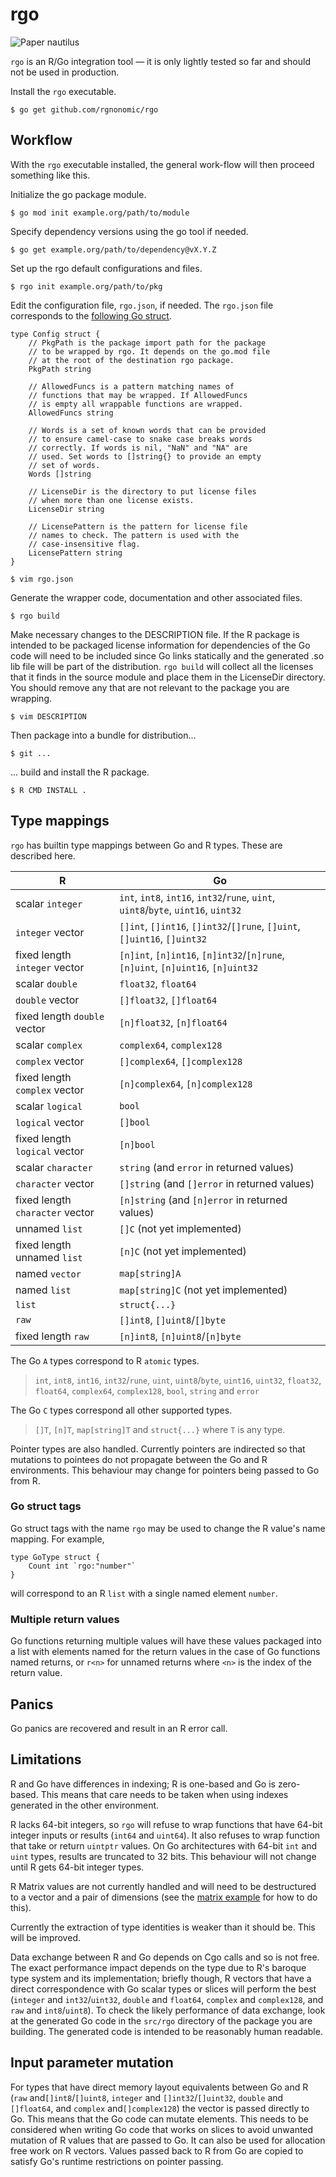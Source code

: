 # rgo

![[Paper nautilus](https://archive.org/details/icefalopodiviven00jatt)](Argonauta_argo.png)

`rgo` is an R/Go integration tool — it is only lightly tested so far and should not be used in production.

Install the `rgo` executable.

```
$ go get github.com/rgnonomic/rgo
```

## Workflow

With the `rgo` executable installed, the general work-flow will then proceed something like this.

Initialize the go package module.

```
$ go mod init example.org/path/to/module
```

Specify dependency versions using the go tool if needed.

```
$ go get example.org/path/to/dependency@vX.Y.Z
```

Set up the rgo default configurations and files.

```
$ rgo init example.org/path/to/pkg
```

Edit the configuration file, `rgo.json`, if needed. The `rgo.json` file corresponds to the [following Go struct](https://pkg.go.dev/github.com/rgonomic/rgo/internal/rgo?tab=doc#Config).
```
type Config struct {
	// PkgPath is the package import path for the package
	// to be wrapped by rgo. It depends on the go.mod file
	// at the root of the destination rgo package.
	PkgPath string

	// AllowedFuncs is a pattern matching names of
	// functions that may be wrapped. If AllowedFuncs
	// is empty all wrappable functions are wrapped.
	AllowedFuncs string

	// Words is a set of known words that can be provided
	// to ensure camel-case to snake case breaks words
	// correctly. If words is nil, "NaN" and "NA" are
	// used. Set words to []string{} to provide an empty
	// set of words.
	Words []string

	// LicenseDir is the directory to put license files
	// when more than one license exists.
	LicenseDir string

	// LicensePattern is the pattern for license file
	// names to check. The pattern is used with the
	// case-insensitive flag.
	LicensePattern string
}
```

```
$ vim rgo.json
```

Generate the wrapper code, documentation and other associated files.

```
$ rgo build
```

Make necessary changes to the DESCRIPTION file.
If the R package is intended to be packaged license information for dependencies of the Go code will need to be included since Go links statically and the generated .so lib file will be part of the distribution. `rgo build` will collect all the licenses that it finds in the source module and place them in the LicenseDir directory. You should remove any that are not relevant to the package you are wrapping.

```
$ vim DESCRIPTION
```

Then package into a bundle for distribution...

```
$ git ...
```

... build and install the R package.

```
$ R CMD INSTALL .
```

## Type mappings

`rgo` has builtin type mappings between Go and R types. These are described here.

| R                               | Go                                                                                 |
|---------------------------------|------------------------------------------------------------------------------------|
| scalar `integer`                | `int`, `int8`, `int16`, `int32`/`rune`, `uint`, `uint8`/`byte`, `uint16`, `uint32` |
| `integer` vector                | `[]int`, `[]int16`, `[]int32`/`[]rune`, `[]uint`, `[]uint16`, `[]uint32`           |
| fixed length `integer` vector   | `[n]int`, `[n]int16`, `[n]int32`/`[n]rune`, `[n]uint`, `[n]uint16`, `[n]uint32`    |
| scalar `double`                 | `float32`, `float64`                                                               |
| `double` vector                 | `[]float32`, `[]float64`                                                           |
| fixed length `double` vector    | `[n]float32`, `[n]float64`                                                         |
| scalar `complex`                | `complex64`, `complex128`                                                          |
| `complex` vector                | `[]complex64`, `[]complex128`                                                      |
| fixed length `complex` vector   | `[n]complex64`, `[n]complex128`                                                    |
| scalar `logical`                | `bool`                                                                             |
| `logical` vector                | `[]bool`                                                                           |
| fixed length `logical` vector   | `[n]bool`                                                                          |
| scalar `character`              | `string` (and `error` in returned values)                                          |
| `character` vector              | `[]string` (and `[]error` in returned values)                                      |
| fixed length `character` vector | `[n]string` (and `[n]error` in returned values)                                    |
| unnamed `list`                  | `[]C` (not yet implemented)                                                        |
| fixed length unnamed `list`     | `[n]C` (not yet implemented)                                                       |
| named `vector`                  | `map[string]A`                                                                     |
| named `list`                    | `map[string]C` (not yet implemented)                                               |
| `list`                          | `struct{...}`                                                                      |
| `raw`                           | `[]int8`, `[]uint8`/`[]byte`                                                       |
| fixed length `raw`              | `[n]int8`, `[n]uint8`/`[n]byte`                                                    |

The Go `A` types correspond to R `atomic` types.

> `int`, `int8`, `int16`, `int32`/`rune`, `uint`, `uint8`/`byte`, `uint16`, `uint32`, `float32`, `float64`, `complex64`, `complex128`, `bool`, `string` and `error`

The Go `C` types correspond all other supported types.

> `[]T`, `[n]T`, `map[string]T` and `struct{...}` where `T` is any type.


Pointer types are also handled. Currently pointers are indirected so that mutations to pointees do not propagate between the Go and R environments. This behaviour may change for pointers being passed to Go from R.


### Go struct tags

Go struct tags with the name `rgo` may be used to change the R value's name mapping. For example,

```
type GoType struct {
	Count int `rgo:"number"`
}
```

will correspond to an R `list` with a single named element `number`.


### Multiple return values

Go functions returning multiple values will have these values packaged into a list with elements named for the return values in the case of Go functions named returns, or `r<n>` for unnamed returns where `<n>` is the index of the return value.


## Panics

Go panics are recovered and result in an R error call.


## Limitations

R and Go have differences in indexing; R is one-based and Go is zero-based. This means that care needs to be taken when using indexes generated in the other environment.

R lacks 64-bit integers, so `rgo` will refuse to wrap functions that have 64-bit integer inputs or results (`int64` and `uint64`). It also refuses to wrap function that take or return `uintptr` values. On Go architectures with 64-bit `int` and `uint` types, results are truncated to 32 bits. This behaviour will not change until R gets 64-bit integer types.

R Matrix values are not currently handled and will need to be destructured to a vector and a pair of dimensions (see the [matrix example](examples/cca) for how to do this).

Currently the extraction of type identities is weaker than it should be. This will be improved.

Data exchange between R and Go depends on Cgo calls and so is not free. The exact performance impact depends on the type due to R's baroque type system and its implementation; briefly though, R vectors that have a direct correspondence with Go scalar types or slices will perform the best (`integer` and `int32`/`uint32`, `double` and `float64`, `complex` and `complex128`, and `raw` and `int8`/`uint8`). To check the likely performance of data exchange, look at the generated Go code in the `src/rgo` directory of the package you are building. The generated code is intended to be reasonably human readable.

## Input parameter mutation

For types that have direct memory layout equivalents between Go and R (`raw` and`[]int8`/`[]uint8`, `integer` and `[]int32`/`[]uint32`, `double` and `[]float64`, and `complex` and`[]complex128`) the vector is passed directly to Go. This means that the Go code can mutate elements. This needs to be considered when writing Go code that works on slices to avoid unwanted mutation of R values that are passed to Go. It can also be used for allocation free work on R vectors. Values passed back to R from Go are copied to satisfy Go's runtime restrictions on pointer passing.